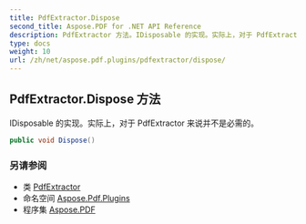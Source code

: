 ```yaml
---
title: PdfExtractor.Dispose
second_title: Aspose.PDF for .NET API Reference
description: PdfExtractor 方法。IDisposable 的实现。实际上，对于 PdfExtractor 来说并不是必需的
type: docs
weight: 10
url: /zh/net/aspose.pdf.plugins/pdfextractor/dispose/
---
```

## PdfExtractor.Dispose 方法

IDisposable 的实现。实际上，对于 PdfExtractor 来说并不是必需的。

```csharp
public void Dispose()
```

### 另请参阅

* 类 [PdfExtractor](../)
* 命名空间 [Aspose.Pdf.Plugins](../../../aspose.pdf.plugins/)
* 程序集 [Aspose.PDF](../../../)